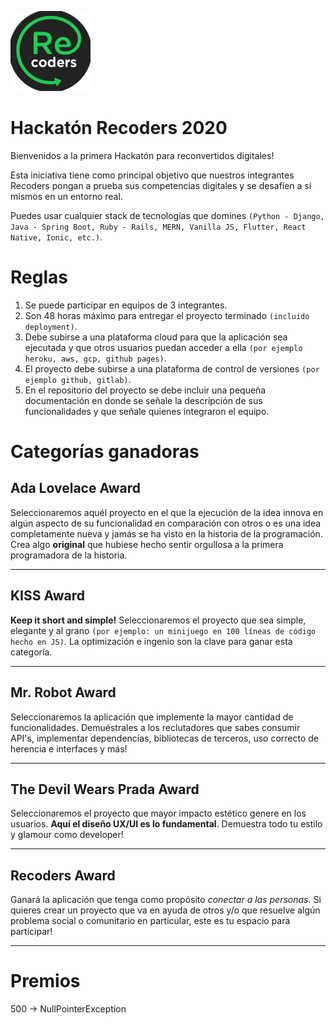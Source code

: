 ![Recoders](recoders.png)

# Hackatón Recoders 2020

Bienvenidos a la primera Hackatón para reconvertidos digitales!

Esta iniciativa tiene como principal objetivo que nuestros integrantes Recoders pongan a prueba sus competencias digitales y se desafíen a sí mismos en un entorno real.   

Puedes usar cualquier stack de tecnologías que domines `(Python - Django, Java - Spring Boot, Ruby - Rails, MERN, Vanilla JS, Flutter, React Native, Ionic, etc.)`. 

# Reglas

1. Se puede participar en equipos de 3 integrantes.
2. Son 48 horas máximo para entregar el proyecto terminado `(incluido deployment)`.
3. Debe subirse a una plataforma cloud para que la aplicación sea ejecutada y que otros usuarios puedan acceder a ella `(por ejemplo heroku, aws, gcp, github pages)`.
4. El proyecto debe subirse a una plataforma de control de versiones `(por ejemplo github, gitlab)`. 
5. En el repositorio del proyecto se debe incluir una pequeña documentación en donde se señale la descripción de sus funcionalidades y que señale quienes integraron el equipo.



# Categorías ganadoras

## Ada Lovelace Award

Seleccionaremos aquél proyecto en el que la ejecución de la idea innova en algún aspecto de su funcionalidad en comparación con otros o es una idea completamente nueva y jamás se ha visto en la historia de la programación. Crea algo **original** que hubiese hecho sentir orgullosa a la primera programadora de la historia.

---

## KISS Award

**Keep it short and simple!** Seleccionaremos el proyecto que sea simple, elegante y al grano `(por ejemplo: un minijuego en 100 líneas de código hecho en JS)`. La optimización e ingenio son la clave para ganar esta categoría.

---

## Mr. Robot Award

Seleccionaremos la aplicación que implemente la mayor cantidad de funcionalidades. Demuéstrales a los reclutadores que sabes consumir API's, implementar dependencias, bibliotecas de terceros, uso correcto de herencia e interfaces y más!

---

## The Devil Wears Prada Award 

Seleccionaremos el proyecto que mayor impacto estético genere en los usuarios. **Aquí el diseño UX/UI es lo fundamental**. Demuestra todo tu estilo y glamour como developer!

---

## Recoders Award

Ganará la aplicación que tenga como propósito *conectar a las personas*. Si quieres crear un proyecto que va en ayuda de otros y/o que resuelve algún problema social o comunitario en particular, este es tu espacio para participar!

---



# Premios

500 -> NullPointerException
